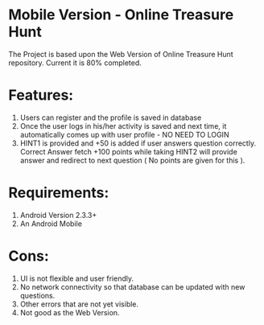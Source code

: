 # Mobile Version - Online Treasure Hunt
The Project is based upon the Web Version of Online Treasure Hunt repository.
Current it is 80% completed.

# Features:

1. Users can register and the profile is saved in database
2. Once the user logs in his/her activity is saved and next time, it automatically comes up with user profile - NO NEED TO LOGIN
3. HINT1 is provided and +50 is added if user answers question correctly. Correct Answer fetch +100 points while taking HINT2 will provide answer and redirect to next question ( No points are given for this ). 

# Requirements:

1. Android Version 2.3.3+
2. An Android Mobile

# Cons:

1. UI is not flexible and user friendly.
2. No network connectivity so that database can be updated with new questions.
3. Other errors that are not yet visible.
4. Not good as the Web Version.
